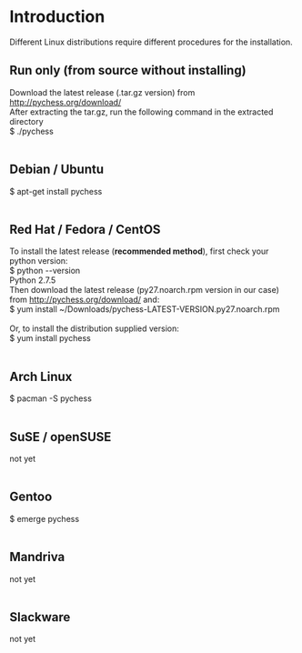 # Introduction #

Different Linux distributions require different procedures for the installation.

## Run only (from source without installing) ##
Download the latest release (.tar.gz version) from <a href='http://pychess.org/download/'><a href='http://pychess.org/download/'>http://pychess.org/download/</a></a><br>
After extracting the tar.gz, run the following command in the extracted directory<br>
$ ./pychess<br>
<br>
<h2>Debian / Ubuntu</h2>
$ apt-get install pychess<br>
<br>
<h2>Red Hat / Fedora / CentOS</h2>
To install the latest release (<b>recommended method</b>), first check your python version:<br>
$ python --version<br>
Python 2.7.5<br>
Then download the latest release (py27.noarch.rpm version in our case) from <a href='http://pychess.org/download/'><a href='http://pychess.org/download/'>http://pychess.org/download/</a></a> and:<br>
$ yum install ~/Downloads/pychess-LATEST-VERSION.py27.noarch.rpm<br>
<br>
Or, to install the distribution supplied version:<br>
$ yum install pychess<br>
<br>
<h2>Arch Linux</h2>
$ pacman -S pychess<br>
<br>
<h2>SuSE / openSUSE</h2>
not yet<br>
<br>
<h2>Gentoo</h2>
$ emerge pychess<br>
<br>
<h2>Mandriva</h2>
not yet<br>
<br>
<h2>Slackware</h2>
not yet